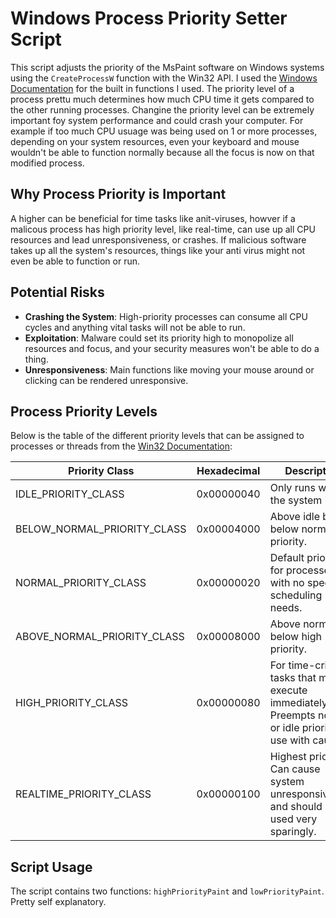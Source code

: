 # Windows Process Priority Setter Script
This script adjusts the priority of the MsPaint software on Windows systems using the `CreateProcessW` function with the Win32 API. I used the [Windows Documentation](https://learn.microsoft.com/en-us/windows/win32/api/_processthreadsapi/) for the built in functions I used. The priority level of a process prettu much determines how much CPU time it gets compared to the other running processes. Changine the priority level can be extremely important foy system performance and could crash your computer. For example if too much CPU usuage was being used on 1 or more processes, depending on your system resources, even your keyboard and mouse wouldn't be able to function normally because all the focus is now on that modified process.


## Why Process Priority is Important
A higher can be beneficial for time tasks like anit-viruses, howver if a malicous process has high priority level, like real-time, can use up all CPU resources and lead unresponsiveness, or crashes. If malicious software takes up all the system's resources, things like your anti virus might not even be able to function or run.


## Potential Risks
- **Crashing the System**: High-priority processes can consume all CPU cycles and anything vital tasks will not be able to run.
- **Exploitation**: Malware could set its priority high to monopolize all resources and focus, and your security measures won't be able to do a thing.
- **Unresponsiveness**: Main functions like moving your mouse around or clicking can be rendered unresponsive.


## Process Priority Levels
Below is the table of the different priority levels that can be assigned to processes or threads from the [Win32 Documentation](https://learn.microsoft.com/en-us/windows/win32/api/processthreadsapi/nf-processthreadsapi-getpriorityclass):

| Priority Class                 | Hexadecimal | Description                                                                                                  |
|--------------------------------|-------------|--------------------------------------------------------------------------------------------------------------|
| IDLE_PRIORITY_CLASS            | 0x00000040  | Only runs when the system is idle.                                                                           |
| BELOW_NORMAL_PRIORITY_CLASS    | 0x00004000  | Above idle but below normal priority.                                                                        |
| NORMAL_PRIORITY_CLASS          | 0x00000020  | Default priority for processes with no special scheduling needs.                                             |
| ABOVE_NORMAL_PRIORITY_CLASS    | 0x00008000  | Above normal but below high priority.                                                                        |
| HIGH_PRIORITY_CLASS            | 0x00000080  | For time-critical tasks that must execute immediately. Preempts normal or idle priority but use with caution. |
| REALTIME_PRIORITY_CLASS        | 0x00000100  | Highest priority. Can cause system unresponsiveness and should be used very sparingly.                       |


## Script Usage
The script contains two functions: `highPriorityPaint` and `lowPriorityPaint`. Pretty self explanatory.


